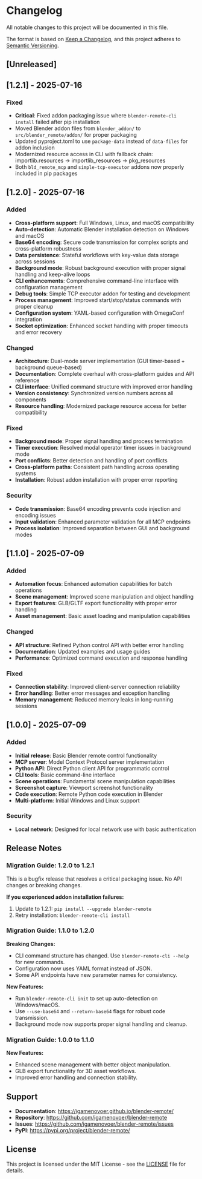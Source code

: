 # Changelog

All notable changes to this project will be documented in this file.

The format is based on [Keep a Changelog](https://keepachangelog.com/en/1.0.0/),
and this project adheres to [Semantic Versioning](https://semver.org/spec/v2.0.0.html).

## [Unreleased]

## [1.2.1] - 2025-07-16

### Fixed
- **Critical**: Fixed addon packaging issue where `blender-remote-cli install` failed after pip installation
- Moved Blender addon files from `blender_addon/` to `src/blender_remote/addon/` for proper packaging
- Updated pyproject.toml to use `package-data` instead of `data-files` for addon inclusion
- Modernized resource access in CLI with fallback chain: importlib.resources → importlib_resources → pkg_resources
- Both `bld_remote_mcp` and `simple-tcp-executor` addons now properly included in pip packages

## [1.2.0] - 2025-07-16

### Added
- **Cross-platform support**: Full Windows, Linux, and macOS compatibility
- **Auto-detection**: Automatic Blender installation detection on Windows and macOS
- **Base64 encoding**: Secure code transmission for complex scripts and cross-platform robustness
- **Data persistence**: Stateful workflows with key-value data storage across sessions
- **Background mode**: Robust background execution with proper signal handling and keep-alive loops
- **CLI enhancements**: Comprehensive command-line interface with configuration management
- **Debug tools**: Simple TCP executor addon for testing and development
- **Process management**: Improved start/stop/status commands with proper cleanup
- **Configuration system**: YAML-based configuration with OmegaConf integration
- **Socket optimization**: Enhanced socket handling with proper timeouts and error recovery

### Changed
- **Architecture**: Dual-mode server implementation (GUI timer-based + background queue-based)
- **Documentation**: Complete overhaul with cross-platform guides and API reference
- **CLI interface**: Unified command structure with improved error handling
- **Version consistency**: Synchronized version numbers across all components
- **Resource handling**: Modernized package resource access for better compatibility

### Fixed
- **Background mode**: Proper signal handling and process termination
- **Timer execution**: Resolved modal operator timer issues in background mode
- **Port conflicts**: Better detection and handling of port conflicts
- **Cross-platform paths**: Consistent path handling across operating systems
- **Installation**: Robust addon installation with proper error reporting

### Security
- **Code transmission**: Base64 encoding prevents code injection and encoding issues
- **Input validation**: Enhanced parameter validation for all MCP endpoints
- **Process isolation**: Improved separation between GUI and background modes

## [1.1.0] - 2025-07-09

### Added
- **Automation focus**: Enhanced automation capabilities for batch operations
- **Scene management**: Improved scene manipulation and object handling
- **Export features**: GLB/GLTF export functionality with proper error handling
- **Asset management**: Basic asset loading and manipulation capabilities

### Changed
- **API structure**: Refined Python control API with better error handling
- **Documentation**: Updated examples and usage guides
- **Performance**: Optimized command execution and response handling

### Fixed
- **Connection stability**: Improved client-server connection reliability
- **Error handling**: Better error messages and exception handling
- **Memory management**: Reduced memory leaks in long-running sessions

## [1.0.0] - 2025-07-09

### Added
- **Initial release**: Basic Blender remote control functionality
- **MCP server**: Model Context Protocol server implementation
- **Python API**: Direct Python client API for programmatic control
- **CLI tools**: Basic command-line interface
- **Scene operations**: Fundamental scene manipulation capabilities
- **Screenshot capture**: Viewport screenshot functionality
- **Code execution**: Remote Python code execution in Blender
- **Multi-platform**: Initial Windows and Linux support

### Security
- **Local network**: Designed for local network use with basic authentication

## Release Notes

### Migration Guide: 1.2.0 to 1.2.1

This is a bugfix release that resolves a critical packaging issue. No API changes or breaking changes.

**If you experienced addon installation failures:**
1. Update to 1.2.1: `pip install --upgrade blender-remote`
2. Retry installation: `blender-remote-cli install`

### Migration Guide: 1.1.0 to 1.2.0

**Breaking Changes:**
- CLI command structure has changed. Use `blender-remote-cli --help` for new commands.
- Configuration now uses YAML format instead of JSON.
- Some API endpoints have new parameter names for consistency.

**New Features:**
- Run `blender-remote-cli init` to set up auto-detection on Windows/macOS.
- Use `--use-base64` and `--return-base64` flags for robust code transmission.
- Background mode now supports proper signal handling and cleanup.

### Migration Guide: 1.0.0 to 1.1.0

**New Features:**
- Enhanced scene management with better object manipulation.
- GLB export functionality for 3D asset workflows.
- Improved error handling and connection stability.

## Support

- **Documentation**: https://igamenovoer.github.io/blender-remote/
- **Repository**: https://github.com/igamenovoer/blender-remote
- **Issues**: https://github.com/igamenovoer/blender-remote/issues
- **PyPI**: https://pypi.org/project/blender-remote/

## License

This project is licensed under the MIT License - see the [LICENSE](LICENSE) file for details.